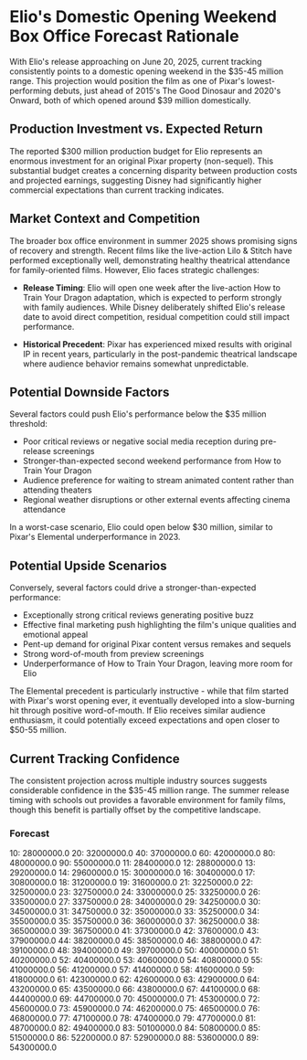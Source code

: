# Elio's Domestic Opening Weekend Box Office Forecast Rationale

With Elio's release approaching on June 20, 2025, current tracking consistently points to a domestic opening weekend in the $35-45 million range. This projection would position the film as one of Pixar's lowest-performing debuts, just ahead of 2015's The Good Dinosaur and 2020's Onward, both of which opened around $39 million domestically.

## Production Investment vs. Expected Return

The reported $300 million production budget for Elio represents an enormous investment for an original Pixar property (non-sequel). This substantial budget creates a concerning disparity between production costs and projected earnings, suggesting Disney had significantly higher commercial expectations than current tracking indicates.

## Market Context and Competition

The broader box office environment in summer 2025 shows promising signs of recovery and strength. Recent films like the live-action Lilo & Stitch have performed exceptionally well, demonstrating healthy theatrical attendance for family-oriented films. However, Elio faces strategic challenges:

- **Release Timing**: Elio will open one week after the live-action How to Train Your Dragon adaptation, which is expected to perform strongly with family audiences. While Disney deliberately shifted Elio's release date to avoid direct competition, residual competition could still impact performance.

- **Historical Precedent**: Pixar has experienced mixed results with original IP in recent years, particularly in the post-pandemic theatrical landscape where audience behavior remains somewhat unpredictable.

## Potential Downside Factors

Several factors could push Elio's performance below the $35 million threshold:

- Poor critical reviews or negative social media reception during pre-release screenings
- Stronger-than-expected second weekend performance from How to Train Your Dragon
- Audience preference for waiting to stream animated content rather than attending theaters
- Regional weather disruptions or other external events affecting cinema attendance

In a worst-case scenario, Elio could open below $30 million, similar to Pixar's Elemental underperformance in 2023.

## Potential Upside Scenarios

Conversely, several factors could drive a stronger-than-expected performance:

- Exceptionally strong critical reviews generating positive buzz
- Effective final marketing push highlighting the film's unique qualities and emotional appeal
- Pent-up demand for original Pixar content versus remakes and sequels
- Strong word-of-mouth from preview screenings
- Underperformance of How to Train Your Dragon, leaving more room for Elio

The Elemental precedent is particularly instructive - while that film started with Pixar's worst opening ever, it eventually developed into a slow-burning hit through positive word-of-mouth. If Elio receives similar audience enthusiasm, it could potentially exceed expectations and open closer to $50-55 million.

## Current Tracking Confidence

The consistent projection across multiple industry sources suggests considerable confidence in the $35-45 million range. The summer release timing with schools out provides a favorable environment for family films, though this benefit is partially offset by the competitive landscape.

### Forecast

10: 28000000.0
20: 32000000.0
40: 37000000.0
60: 42000000.0
80: 48000000.0
90: 55000000.0
11: 28400000.0
12: 28800000.0
13: 29200000.0
14: 29600000.0
15: 30000000.0
16: 30400000.0
17: 30800000.0
18: 31200000.0
19: 31600000.0
21: 32250000.0
22: 32500000.0
23: 32750000.0
24: 33000000.0
25: 33250000.0
26: 33500000.0
27: 33750000.0
28: 34000000.0
29: 34250000.0
30: 34500000.0
31: 34750000.0
32: 35000000.0
33: 35250000.0
34: 35500000.0
35: 35750000.0
36: 36000000.0
37: 36250000.0
38: 36500000.0
39: 36750000.0
41: 37300000.0
42: 37600000.0
43: 37900000.0
44: 38200000.0
45: 38500000.0
46: 38800000.0
47: 39100000.0
48: 39400000.0
49: 39700000.0
50: 40000000.0
51: 40200000.0
52: 40400000.0
53: 40600000.0
54: 40800000.0
55: 41000000.0
56: 41200000.0
57: 41400000.0
58: 41600000.0
59: 41800000.0
61: 42300000.0
62: 42600000.0
63: 42900000.0
64: 43200000.0
65: 43500000.0
66: 43800000.0
67: 44100000.0
68: 44400000.0
69: 44700000.0
70: 45000000.0
71: 45300000.0
72: 45600000.0
73: 45900000.0
74: 46200000.0
75: 46500000.0
76: 46800000.0
77: 47100000.0
78: 47400000.0
79: 47700000.0
81: 48700000.0
82: 49400000.0
83: 50100000.0
84: 50800000.0
85: 51500000.0
86: 52200000.0
87: 52900000.0
88: 53600000.0
89: 54300000.0